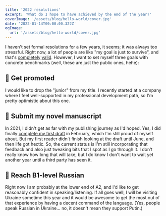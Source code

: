 ```yaml
---
title: '2022 resolutions'
excerpt: 'What do I hope to have achieved by the end of the year?'
coverImage: '/assets/blog/hello-world/cover.jpg'
date: '2022-01-14T00:00:00.322Z'
ogImage:
  url: '/assets/blog/hello-world/cover.jpg'
---
```


<p data-block-key="26qxe">I haven&#x27;t set formal resolutions for a few years, it seems; it was always too stressful. Right now, a lot of people are like &quot;my goal is just to survive&quot;, and that&#x27;s <a href="https://twitter.com/sarahclazarus/status/1471297392041463810">completely</a> <a href="https://twitter.com/drdevonprice/status/1476692489138577414">valid</a>. However, I want to set myself three goals with concrete benchmarks (well, these are just the public ones, hehe):</p>

## 💫 Get promoted

I would like to drop the &quot;junior&quot; from my title. I recently started at a company where I feel well-supported in my professional development path, so I&#x27;m pretty optimistic about this one.</p>

## 💫 Submit my novel manuscript

In 2021, I didn&#x27;t get as far with my publishing journey as I&#x27;d hoped. Yes, I did finally <a href="https://rosederwelt.com/how-i-scrummed-my-novel/">complete my first draft</a> in February, which I&#x27;m still proud of myself about. But my first reader didn&#x27;t finish looking at the draft until June, and then life got hectic. So, the current status is I&#x27;m still incorporating that feedback and also just tweaking bits that I spot as I go through it. I don&#x27;t really know how long that will take, but I do know I don&#x27;t want to wait yet another year until a third party has seen it.

## 💫 Reach B1-level Russian

Right now I am probably at the lower end of A2, and I&#x27;d like to get reasonably confident in speaking/listening. If all goes well, I will be visiting Ukraine sometime this year and it would be awesome to get the most out of that experience by having a decent command of the language. (Yes, people speak Russian in Ukraine... no, it doesn&#x27;t mean they support Putin.)